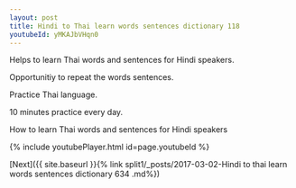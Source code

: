 ```yaml
---
layout: post
title: Hindi to Thai learn words sentences dictionary 118 
youtubeId: yMKAJbVHqn0
---
```

 
 
Helps to learn Thai words and sentences for Hindi speakers.

Opportunitiy to repeat the words sentences. 

Practice Thai language. 
 
10 minutes practice every day. 
 
How to learn Thai words and sentences for Hindi speakers 
 
{% include youtubePlayer.html id=page.youtubeId %}
 
 
[Next]({{ site.baseurl }}{% link  split1/_posts/2017-03-02-Hindi to thai learn words sentences dictionary 634 .md%})
 
